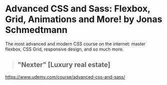 # Advanced CSS and Sass: Flexbox, Grid, Animations and More! by Jonas Schmedtmann
The most advanced and modern CSS course on the internet: master flexbox, CSS Grid, responsive design, and so much more.

> ## "Nexter" [Luxury real estate]

https://www.udemy.com/course/advanced-css-and-sass/
